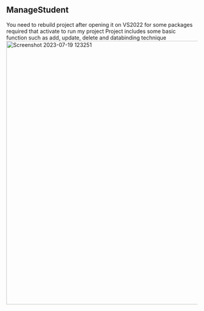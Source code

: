 ## ManageStudent
 You need to rebuild project after opening it on VS2022 for some packages required that activate to run my project
 Project includes some basic function such as add, update, delete and databinding technique
<img width="693" alt="Screenshot 2023-07-19 123251" src="https://github.com/baosetsuna123/ManageStudent/assets/135978806/7141384f-711a-4580-b80e-8355b3b824b7">

